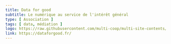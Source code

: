```yaml
---
title: Data for good
subtitle: Le numérique au service de l'intérêt général
type: [ Association ]
tags: [ data, médiation ]
logo: https://raw.githubusercontent.com/multi-coop/multi-site-contents/main/texts/network/images/logo-dfg-new2.png
link: https://dataforgood.fr/
---
```


